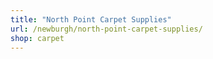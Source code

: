 ```yaml
---
title: "North Point Carpet Supplies"
url: /newburgh/north-point-carpet-supplies/
shop: carpet
---
```

